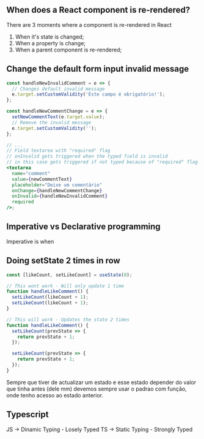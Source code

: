 ## When does a React component is re-rendered?

There are 3 moments where a component is re-rendered in React

1. When it's state is changed;
2. When a property is change;
3. When a parent component is re-rendered;

## Change the default form input invalid message

```jsx
const handleNewInvalidComment = e => {
  // Changes default invalid message
  e.target.setCustomValidity('Este campo é obrigatório!');
};

const handleNewCommentChange = e => {
  setNewCommentText(e.target.value);
  // Remove the invalid message
  e.target.setCustomValidity('');
};

// ...
// Field textarea with "required" flag
// onInvalid gets triggered when the typed field is invalid
// in this case gets triggered if not typed because of "required" flag
<textarea
  name="comment"
  value={newCommentText}
  placeholder="Deixe um comentário"
  onChange={handleNewCommentChange}
  onInvalid={handleNewInvalidComment}
  required
/>;
```

## Imperative vs Declarative programming

Imperative is when

## Doing setState 2 times in row

```jsx
const [likeCount, setLikeCount] = useState(0);

// This wont work - Will only update 1 time
function handleLikeComment() {
  setLikeCount(likeCount + 1);
  setLikeCount(likeCount + 1);
}

// This will work - Updates the state 2 times
function handleLikeComment() {
  setLikeCount(prevState => {
    return prevState + 1;
  });

  setLikeCount(prevState => {
    return prevState + 1;
  });
}
```

Sempre que tiver de actualizar um estado e esse estado depender do valor que tinha antes (dele mm) devemos sempre usar o padrao com função, onde tenho acesso ao estado anterior.

## Typescript

JS -> Dinamic Typing - Losely Typed
TS -> Static Typing - Strongly Typed
